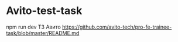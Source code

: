 # Avito-test-task

npm run dev
ТЗ Авито https://github.com/avito-tech/pro-fe-trainee-task/blob/master/README.md
